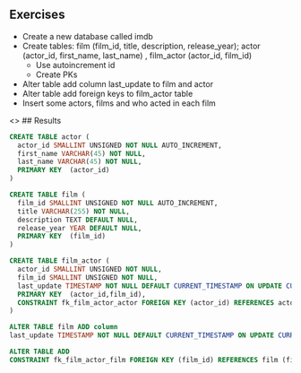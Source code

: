 ## Exercises

- Create a new database called imdb
- Create tables: film (film_id, title, description, release_year);
  actor (actor_id, first_name, last_name) , film_actor (actor_id, film_id)
  - Use autoincrement id
  - Create PKs
- Alter table add column last_update to film and actor
- Alter table add foreign keys to film_actor table 
- Insert some actors, films and who acted in each film

<>  ## Results

```sql
CREATE TABLE actor (
  actor_id SMALLINT UNSIGNED NOT NULL AUTO_INCREMENT,
  first_name VARCHAR(45) NOT NULL,
  last_name VARCHAR(45) NOT NULL,  
  PRIMARY KEY  (actor_id)  
)

CREATE TABLE film (
  film_id SMALLINT UNSIGNED NOT NULL AUTO_INCREMENT,
  title VARCHAR(255) NOT NULL,
  description TEXT DEFAULT NULL,
  release_year YEAR DEFAULT NULL,
  PRIMARY KEY  (film_id)
)

CREATE TABLE film_actor (
  actor_id SMALLINT UNSIGNED NOT NULL,
  film_id SMALLINT UNSIGNED NOT NULL,
  last_update TIMESTAMP NOT NULL DEFAULT CURRENT_TIMESTAMP ON UPDATE CURRENT_TIMESTAMP,
  PRIMARY KEY  (actor_id,film_id),
  CONSTRAINT fk_film_actor_actor FOREIGN KEY (actor_id) REFERENCES actor (actor_id) ON DELETE RESTRICT ON UPDATE CASCADE
)
```

```sql 
ALTER TABLE film ADD column
last_update TIMESTAMP NOT NULL DEFAULT CURRENT_TIMESTAMP ON UPDATE CURRENT_TIMESTAMP,
```

```sql
ALTER TABLE ADD
CONSTRAINT fk_film_actor_film FOREIGN KEY (film_id) REFERENCES film (film_id) ON DELETE RESTRICT ON UPDATE CASCADE
```
